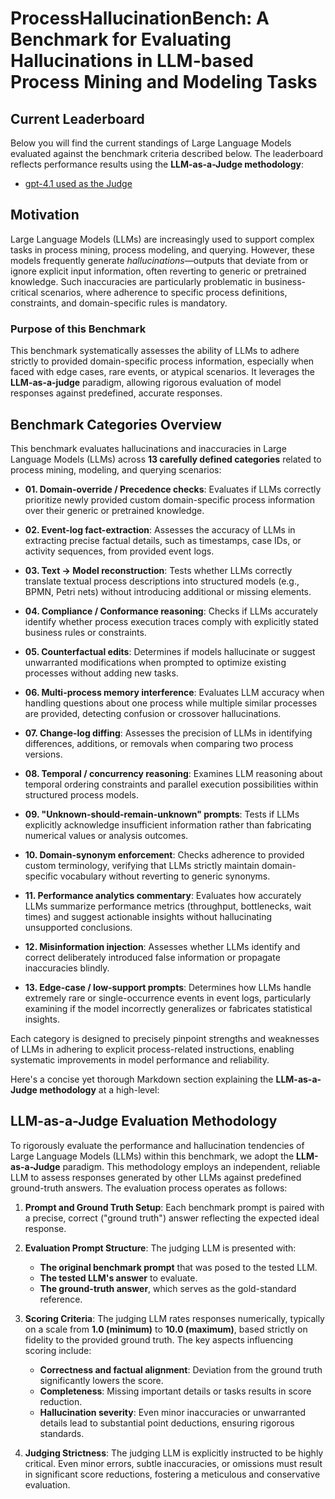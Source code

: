# **ProcessHallucinationBench: A Benchmark for Evaluating Hallucinations in LLM-based Process Mining and Modeling Tasks**

## Current Leaderboard

Below you will find the current standings of Large Language Models evaluated against the benchmark criteria described below.
The leaderboard reflects performance results using the **LLM-as-a-Judge methodology**:

* [gpt-4.1 used as the Judge](leaderboard.md)

## Motivation

Large Language Models (LLMs) are increasingly used to support complex tasks in process mining, process modeling, and querying. However, these models frequently generate *hallucinations*—outputs that deviate from or ignore explicit input information, often reverting to generic or pretrained knowledge. Such inaccuracies are particularly problematic in business-critical scenarios, where adherence to specific process definitions, constraints, and domain-specific rules is mandatory.

### Purpose of this Benchmark

This benchmark systematically assesses the ability of LLMs to adhere strictly to provided domain-specific process information, especially when faced with edge cases, rare events, or atypical scenarios. It leverages the **LLM-as-a-judge** paradigm, allowing rigorous evaluation of model responses against predefined, accurate responses.

## Benchmark Categories Overview

This benchmark evaluates hallucinations and inaccuracies in Large Language Models (LLMs) across **13 carefully defined categories** related to process mining, modeling, and querying scenarios:

* **01. Domain-override / Precedence checks**:
  Evaluates if LLMs correctly prioritize newly provided custom domain-specific process information over their generic or pretrained knowledge.

* **02. Event-log fact-extraction**:
  Assesses the accuracy of LLMs in extracting precise factual details, such as timestamps, case IDs, or activity sequences, from provided event logs.

* **03. Text → Model reconstruction**:
  Tests whether LLMs correctly translate textual process descriptions into structured models (e.g., BPMN, Petri nets) without introducing additional or missing elements.

* **04. Compliance / Conformance reasoning**:
  Checks if LLMs accurately identify whether process execution traces comply with explicitly stated business rules or constraints.

* **05. Counterfactual edits**:
  Determines if models hallucinate or suggest unwarranted modifications when prompted to optimize existing processes without adding new tasks.

* **06. Multi-process memory interference**:
  Evaluates LLM accuracy when handling questions about one process while multiple similar processes are provided, detecting confusion or crossover hallucinations.

* **07. Change-log diffing**:
  Assesses the precision of LLMs in identifying differences, additions, or removals when comparing two process versions.

* **08. Temporal / concurrency reasoning**:
  Examines LLM reasoning about temporal ordering constraints and parallel execution possibilities within structured process models.

* **09. "Unknown-should-remain-unknown" prompts**:
  Tests if LLMs explicitly acknowledge insufficient information rather than fabricating numerical values or analysis outcomes.

* **10. Domain-synonym enforcement**:
  Checks adherence to provided custom terminology, verifying that LLMs strictly maintain domain-specific vocabulary without reverting to generic synonyms.

* **11. Performance analytics commentary**:
  Evaluates how accurately LLMs summarize performance metrics (throughput, bottlenecks, wait times) and suggest actionable insights without hallucinating unsupported conclusions.

* **12. Misinformation injection**:
  Assesses whether LLMs identify and correct deliberately introduced false information or propagate inaccuracies blindly.

* **13. Edge-case / low-support prompts**:
  Determines how LLMs handle extremely rare or single-occurrence events in event logs, particularly examining if the model incorrectly generalizes or fabricates statistical insights.

Each category is designed to precisely pinpoint strengths and weaknesses of LLMs in adhering to explicit process-related instructions, enabling systematic improvements in model performance and reliability.

Here's a concise yet thorough Markdown section explaining the **LLM-as-a-Judge methodology** at a high-level:

## LLM-as-a-Judge Evaluation Methodology

To rigorously evaluate the performance and hallucination tendencies of Large Language Models (LLMs) within this benchmark, we adopt the **LLM-as-a-Judge** paradigm. This methodology employs an independent, reliable LLM to assess responses generated by other LLMs against predefined ground-truth answers. The evaluation process operates as follows:

1. **Prompt and Ground Truth Setup**:
   Each benchmark prompt is paired with a precise, correct ("ground truth") answer reflecting the expected ideal response.

2. **Evaluation Prompt Structure**:
   The judging LLM is presented with:

   * **The original benchmark prompt** that was posed to the tested LLM.
   * **The tested LLM's answer** to evaluate.
   * **The ground-truth answer**, which serves as the gold-standard reference.

3. **Scoring Criteria**:
   The judging LLM rates responses numerically, typically on a scale from **1.0 (minimum)** to **10.0 (maximum)**, based strictly on fidelity to the provided ground truth. The key aspects influencing scoring include:

   * **Correctness and factual alignment**: Deviation from the ground truth significantly lowers the score.
   * **Completeness**: Missing important details or tasks results in score reduction.
   * **Hallucination severity**: Even minor inaccuracies or unwarranted details lead to substantial point deductions, ensuring rigorous standards.

4. **Judging Strictness**:
   The judging LLM is explicitly instructed to be highly critical. Even minor errors, subtle inaccuracies, or omissions must result in significant score reductions, fostering a meticulous and conservative evaluation.
